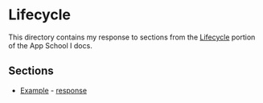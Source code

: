 # Lifecycle

This directory contains my response to sections from the [Lifecycle](https://docs.urbit.org/courses/app-school/4-lifecycle) portion of the App School I docs.

## Sections

* [Example](https://docs.urbit.org/courses/app-school/4-lifecycle#example) - [response](./example/README.md)